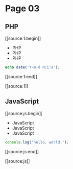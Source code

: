 # Page 03


## PHP

[[source:1:begin]]

- PHP
- PHP
- PHP

```php
echo date('Y-m-d H:i:s');
```

[[source:1:end]]

[[source:1]]


## JavaScript

[[source:js:begin]]

- JavaScript
- JavaScript
- JavaScript

```javascript
console.log('hello, world.');
```

[[source:js:end]]

[[source:js]]
